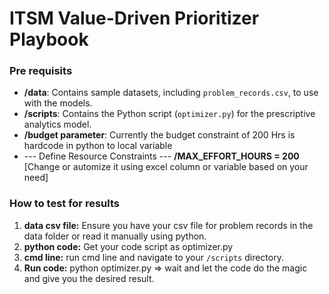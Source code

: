 # ITSM Value-Driven Prioritizer Playbook
### Pre requisits
*   **/data**: Contains sample datasets, including `problem_records.csv`, to use with the models.
*   **/scripts**: Contains the Python script (`optimizer.py`) for the prescriptive analytics model.
*   **/budget parameter**: Currently the budget constraint of 200 Hrs is hardcode in python to local variable
*   --- Define Resource Constraints ---
    **/MAX_EFFORT_HOURS = 200** [Change or automize it using excel column or variable based on your need]

### How to test for results
1.  **data csv file:** Ensure you have your csv file for problem records in the data folder or read it manually using python.
2.  **python code:** Get your code script as optimizer.py 
3.  **cmd line:** run cmd line and navigate to your `/scripts` directory.
4.  **Run code:** python optimizer.py => wait and let the code do the magic and give you the desired result.
